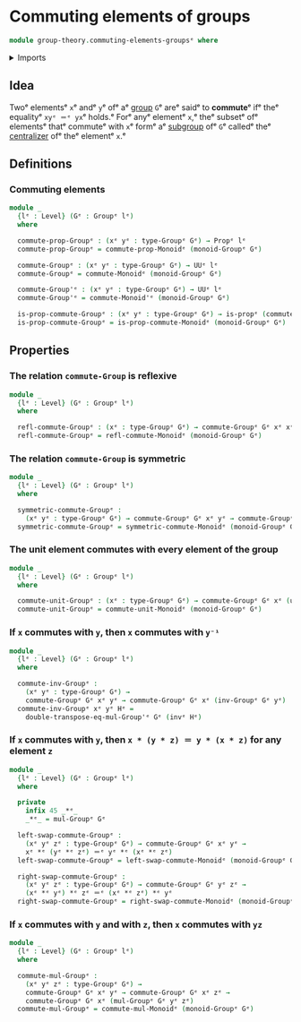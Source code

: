 # Commuting elements of groups

```agda
module group-theory.commuting-elements-groupsᵉ where
```

<details><summary>Imports</summary>

```agda
open import foundation.identity-typesᵉ
open import foundation.propositionsᵉ
open import foundation.universe-levelsᵉ

open import group-theory.commuting-elements-monoidsᵉ
open import group-theory.groupsᵉ
```

</details>

## Idea

Twoᵉ elementsᵉ `x`ᵉ andᵉ `y`ᵉ ofᵉ aᵉ [group](group-theory.groups.mdᵉ) `G`ᵉ areᵉ saidᵉ to
**commute**ᵉ ifᵉ theᵉ equalityᵉ `xyᵉ ＝ᵉ yx`ᵉ holds.ᵉ Forᵉ anyᵉ elementᵉ `x`,ᵉ theᵉ subsetᵉ ofᵉ
elementsᵉ thatᵉ commuteᵉ with `x`ᵉ formᵉ aᵉ [subgroup](group-theory.subgroups.mdᵉ) ofᵉ
`G`ᵉ calledᵉ theᵉ [centralizer](group-theory.centralizer-subgroups.mdᵉ) ofᵉ theᵉ
elementᵉ `x`.ᵉ

## Definitions

### Commuting elements

```agda
module _
  {lᵉ : Level} (Gᵉ : Groupᵉ lᵉ)
  where

  commute-prop-Groupᵉ : (xᵉ yᵉ : type-Groupᵉ Gᵉ) → Propᵉ lᵉ
  commute-prop-Groupᵉ = commute-prop-Monoidᵉ (monoid-Groupᵉ Gᵉ)

  commute-Groupᵉ : (xᵉ yᵉ : type-Groupᵉ Gᵉ) → UUᵉ lᵉ
  commute-Groupᵉ = commute-Monoidᵉ (monoid-Groupᵉ Gᵉ)

  commute-Group'ᵉ : (xᵉ yᵉ : type-Groupᵉ Gᵉ) → UUᵉ lᵉ
  commute-Group'ᵉ = commute-Monoid'ᵉ (monoid-Groupᵉ Gᵉ)

  is-prop-commute-Groupᵉ : (xᵉ yᵉ : type-Groupᵉ Gᵉ) → is-propᵉ (commute-Groupᵉ xᵉ yᵉ)
  is-prop-commute-Groupᵉ = is-prop-commute-Monoidᵉ (monoid-Groupᵉ Gᵉ)
```

## Properties

### The relation `commute-Group` is reflexive

```agda
module _
  {lᵉ : Level} (Gᵉ : Groupᵉ lᵉ)
  where

  refl-commute-Groupᵉ : (xᵉ : type-Groupᵉ Gᵉ) → commute-Groupᵉ Gᵉ xᵉ xᵉ
  refl-commute-Groupᵉ = refl-commute-Monoidᵉ (monoid-Groupᵉ Gᵉ)
```

### The relation `commute-Group` is symmetric

```agda
module _
  {lᵉ : Level} (Gᵉ : Groupᵉ lᵉ)
  where

  symmetric-commute-Groupᵉ :
    (xᵉ yᵉ : type-Groupᵉ Gᵉ) → commute-Groupᵉ Gᵉ xᵉ yᵉ → commute-Groupᵉ Gᵉ yᵉ xᵉ
  symmetric-commute-Groupᵉ = symmetric-commute-Monoidᵉ (monoid-Groupᵉ Gᵉ)
```

### The unit element commutes with every element of the group

```agda
module _
  {lᵉ : Level} (Gᵉ : Groupᵉ lᵉ)
  where

  commute-unit-Groupᵉ : (xᵉ : type-Groupᵉ Gᵉ) → commute-Groupᵉ Gᵉ xᵉ (unit-Groupᵉ Gᵉ)
  commute-unit-Groupᵉ = commute-unit-Monoidᵉ (monoid-Groupᵉ Gᵉ)
```

### If `x` commutes with `y`, then `x` commutes with `y⁻¹`

```agda
module _
  {lᵉ : Level} (Gᵉ : Groupᵉ lᵉ)
  where

  commute-inv-Groupᵉ :
    (xᵉ yᵉ : type-Groupᵉ Gᵉ) →
    commute-Groupᵉ Gᵉ xᵉ yᵉ → commute-Groupᵉ Gᵉ xᵉ (inv-Groupᵉ Gᵉ yᵉ)
  commute-inv-Groupᵉ xᵉ yᵉ Hᵉ =
    double-transpose-eq-mul-Group'ᵉ Gᵉ (invᵉ Hᵉ)
```

### If `x` commutes with `y`, then `x * (y * z) ＝ y * (x * z)` for any element `z`

```agda
module _
  {lᵉ : Level} (Gᵉ : Groupᵉ lᵉ)
  where

  private
    infix 45 _*ᵉ_
    _*ᵉ_ = mul-Groupᵉ Gᵉ

  left-swap-commute-Groupᵉ :
    (xᵉ yᵉ zᵉ : type-Groupᵉ Gᵉ) → commute-Groupᵉ Gᵉ xᵉ yᵉ →
    xᵉ *ᵉ (yᵉ *ᵉ zᵉ) ＝ᵉ yᵉ *ᵉ (xᵉ *ᵉ zᵉ)
  left-swap-commute-Groupᵉ = left-swap-commute-Monoidᵉ (monoid-Groupᵉ Gᵉ)

  right-swap-commute-Groupᵉ :
    (xᵉ yᵉ zᵉ : type-Groupᵉ Gᵉ) → commute-Groupᵉ Gᵉ yᵉ zᵉ →
    (xᵉ *ᵉ yᵉ) *ᵉ zᵉ ＝ᵉ (xᵉ *ᵉ zᵉ) *ᵉ yᵉ
  right-swap-commute-Groupᵉ = right-swap-commute-Monoidᵉ (monoid-Groupᵉ Gᵉ)
```

### If `x` commutes with `y` and with `z`, then `x` commutes with `yz`

```agda
module _
  {lᵉ : Level} (Gᵉ : Groupᵉ lᵉ)
  where

  commute-mul-Groupᵉ :
    (xᵉ yᵉ zᵉ : type-Groupᵉ Gᵉ) →
    commute-Groupᵉ Gᵉ xᵉ yᵉ → commute-Groupᵉ Gᵉ xᵉ zᵉ →
    commute-Groupᵉ Gᵉ xᵉ (mul-Groupᵉ Gᵉ yᵉ zᵉ)
  commute-mul-Groupᵉ = commute-mul-Monoidᵉ (monoid-Groupᵉ Gᵉ)
```